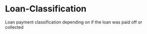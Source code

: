 # Loan-Classification
Loan payment classification depending on if the loan was paid off or collected
